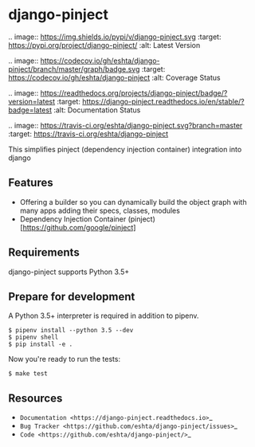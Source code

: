 django-pinject
==============

.. image:: https://img.shields.io/pypi/v/django-pinject.svg
   :target: https://pypi.org/project/django-pinject/
   :alt: Latest Version

.. image:: https://codecov.io/gh/eshta/django-pinject/branch/master/graph/badge.svg
   :target: https://codecov.io/gh/eshta/django-pinject
   :alt: Coverage Status

.. image:: https://readthedocs.org/projects/django-pinject/badge/?version=latest
   :target: https://django-pinject.readthedocs.io/en/stable/?badge=latest
   :alt: Documentation Status

.. image:: https://travis-ci.org/eshta/django-pinject.svg?branch=master
   :target: https://travis-ci.org/eshta/django-pinject


This simplifies pinject (dependency injection container) integration into django


Features
--------

* Offering a builder so you can dynamically build the object graph with many apps adding their specs, classes, modules
* Dependency Injection Container (pinject)[https://github.com/google/pinject]


Requirements
------------

django-pinject supports Python 3.5+ 

Prepare for development
-----------------------

A Python 3.5+ interpreter is required in addition to pipenv.



    $ pipenv install --python 3.5 --dev
    $ pipenv shell
    $ pip install -e .


Now you're ready to run the tests:



    $ make test


Resources
---------

* `Documentation <https://django-pinject.readthedocs.io>`_
* `Bug Tracker <https://github.com/eshta/django-pinject/issues>`_
* `Code <https://github.com/eshta/django-pinject/>`_
